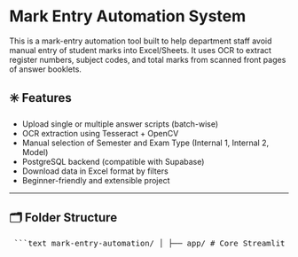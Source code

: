 # Mark Entry Automation System

This is a mark-entry automation tool built to help department staff avoid manual entry of student marks into Excel/Sheets. It uses OCR to extract register numbers, subject codes, and total marks from scanned front pages of answer booklets.

## ✳️ Features

- Upload single or multiple answer scripts (batch-wise)
- OCR extraction using Tesseract + OpenCV
- Manual selection of Semester and Exam Type (Internal 1, Internal 2, Model)
- PostgreSQL backend (compatible with Supabase)
- Download data in Excel format by filters
- Beginner-friendly and extensible project

---

## 🗂 Folder Structure
<pre lang="text"> ```text mark-entry-automation/ │ ├── app/ # Core Streamlit + OCR application │ ├── __init__.py │ ├── main.py # Streamlit app (UI + logic) │ ├── ocr.py # OCR + OpenCV preprocessing │ ├── parser.py # Parse structured data from OCR text │ ├── uploader.py # Single and batch upload logic │ ├── utils.py # Utility functions (e.g., validation, cleaning) │ └── config.py # Central config (e.g., subjects, sems) │ ├── database/ # PostgreSQL / Supabase logic │ ├── __init__.py │ ├── db_config.py # Connection to DB │ ├── models.py # Schema-like structures (subject, student, mark) │ ├── queries.py # Insert, fetch, update functions │ ├── data/ # Temporary user data (not pushed to GitHub) │ └── sample_uploads/ # 59 pages or single uploads go here │ ├── tests/ # Unit & component tests │ ├── test_ocr.py │ ├── test_parser.py │ └── test_queries.py │ ├── notebooks/ # (Optional) Jupyter notebooks for experimentation │ └── ocr_testing.ipynb │ ├── assets/ # Static files (logo, templates, sample scans) │ ├── logo.png │ └── test_sheet.jpg │ ├── .gitignore # Ignore cache, env, uploads, etc. ├── requirements.txt # Python dependencies ├── README.md # Project overview + instructions ├── .env.example # Sample env variables (DB creds) └── setup.sh # (Optional) Script to setup virtualenv + DB ``` </pre>
